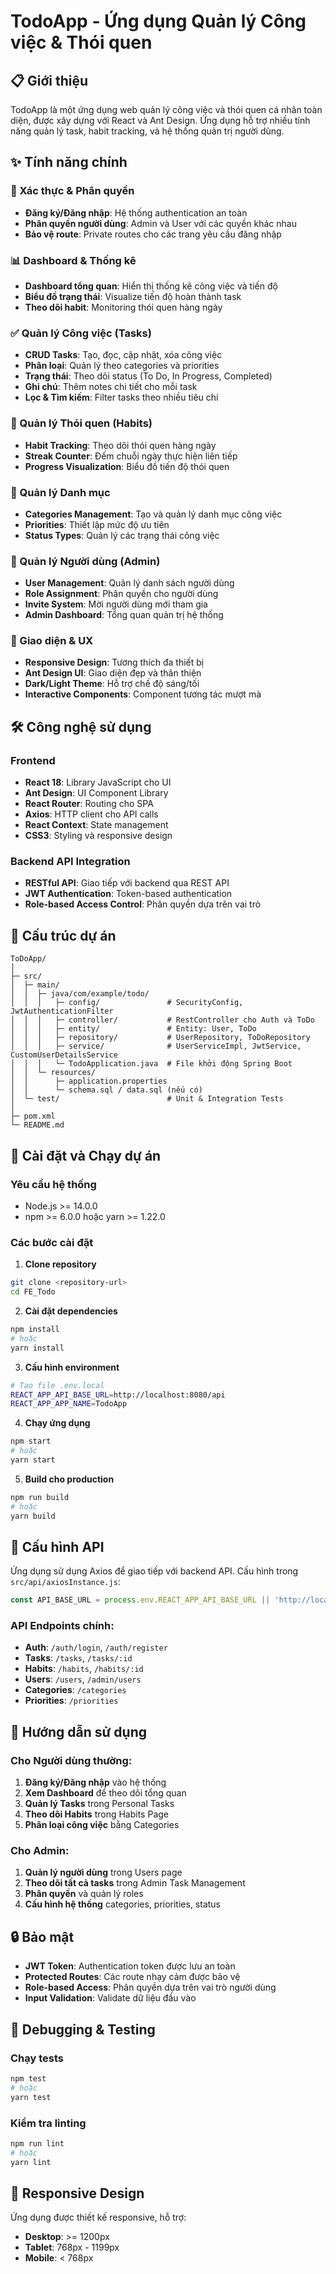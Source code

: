 # TodoApp - Ứng dụng Quản lý Công việc & Thói quen

## 📋 Giới thiệu

TodoApp là một ứng dụng web quản lý công việc và thói quen cá nhân toàn diện, được xây dựng với React và Ant Design. Ứng dụng hỗ trợ nhiều tính năng quản lý task, habit tracking, và hệ thống quản trị người dùng.

## ✨ Tính năng chính

### 🔐 Xác thực & Phân quyền
- **Đăng ký/Đăng nhập**: Hệ thống authentication an toàn
- **Phân quyền người dùng**: Admin và User với các quyền khác nhau
- **Bảo vệ route**: Private routes cho các trang yêu cầu đăng nhập

### 📊 Dashboard & Thống kê
- **Dashboard tổng quan**: Hiển thị thống kê công việc và tiến độ
- **Biểu đồ trạng thái**: Visualize tiến độ hoàn thành task
- **Theo dõi habit**: Monitoring thói quen hàng ngày

### ✅ Quản lý Công việc (Tasks)
- **CRUD Tasks**: Tạo, đọc, cập nhật, xóa công việc
- **Phân loại**: Quản lý theo categories và priorities
- **Trạng thái**: Theo dõi status (To Do, In Progress, Completed)
- **Ghi chú**: Thêm notes chi tiết cho mỗi task
- **Lọc & Tìm kiếm**: Filter tasks theo nhiều tiêu chí

### 🔄 Quản lý Thói quen (Habits)
- **Habit Tracking**: Theo dõi thói quen hàng ngày
- **Streak Counter**: Đếm chuỗi ngày thực hiện liên tiếp
- **Progress Visualization**: Biểu đồ tiến độ thói quen

### 📂 Quản lý Danh mục
- **Categories Management**: Tạo và quản lý danh mục công việc
- **Priorities**: Thiết lập mức độ ưu tiên
- **Status Types**: Quản lý các trạng thái công việc

### 👥 Quản lý Người dùng (Admin)
- **User Management**: Quản lý danh sách người dùng
- **Role Assignment**: Phân quyền cho người dùng
- **Invite System**: Mời người dùng mới tham gia
- **Admin Dashboard**: Tổng quan quản trị hệ thống

### 🎨 Giao diện & UX
- **Responsive Design**: Tương thích đa thiết bị
- **Ant Design UI**: Giao diện đẹp và thân thiện
- **Dark/Light Theme**: Hỗ trợ chế độ sáng/tối
- **Interactive Components**: Component tương tác mượt mà

## 🛠️ Công nghệ sử dụng

### Frontend
- **React 18**: Library JavaScript cho UI
- **Ant Design**: UI Component Library
- **React Router**: Routing cho SPA
- **Axios**: HTTP client cho API calls
- **React Context**: State management
- **CSS3**: Styling và responsive design

### Backend API Integration
- **RESTful API**: Giao tiếp với backend qua REST API
- **JWT Authentication**: Token-based authentication
- **Role-based Access Control**: Phân quyền dựa trên vai trò

## 📁 Cấu trúc dự án

```
ToDoApp/
│
├─ src/
│  ├─ main/
│  │  ├─ java/com/example/todo/
│  │  │   ├─ config/               # SecurityConfig, JwtAuthenticationFilter
│  │  │   ├─ controller/           # RestController cho Auth và ToDo
│  │  │   ├─ entity/               # Entity: User, ToDo
│  │  │   ├─ repository/           # UserRepository, ToDoRepository
│  │  │   ├─ service/              # UserServiceImpl, JwtService, CustomUserDetailsService
│  │  │   └─ TodoApplication.java  # File khởi động Spring Boot
│  │  └─ resources/
│  │      ├─ application.properties
│  │      └─ schema.sql / data.sql (nếu có)
│  └─ test/                        # Unit & Integration Tests
│
├─ pom.xml
└─ README.md
```

## 🚀 Cài đặt và Chạy dự án

### Yêu cầu hệ thống
- Node.js >= 14.0.0
- npm >= 6.0.0 hoặc yarn >= 1.22.0

### Các bước cài đặt

1. **Clone repository**
```bash
git clone <repository-url>
cd FE_Todo
```

2. **Cài đặt dependencies**
```bash
npm install
# hoặc
yarn install
```

3. **Cấu hình environment**
```bash
# Tạo file .env.local
REACT_APP_API_BASE_URL=http://localhost:8080/api
REACT_APP_APP_NAME=TodoApp
```

4. **Chạy ứng dụng**
```bash
npm start
# hoặc
yarn start
```

5. **Build cho production**
```bash
npm run build
# hoặc
yarn build
```

## 🔧 Cấu hình API

Ứng dụng sử dụng Axios để giao tiếp với backend API. Cấu hình trong `src/api/axiosInstance.js`:

```javascript
const API_BASE_URL = process.env.REACT_APP_API_BASE_URL || 'http://localhost:8080/api';
```

### API Endpoints chính:
- **Auth**: `/auth/login`, `/auth/register`
- **Tasks**: `/tasks`, `/tasks/:id`
- **Habits**: `/habits`, `/habits/:id`
- **Users**: `/users`, `/admin/users`
- **Categories**: `/categories`
- **Priorities**: `/priorities`

## 👤 Hướng dẫn sử dụng

### Cho Người dùng thường:
1. **Đăng ký/Đăng nhập** vào hệ thống
2. **Xem Dashboard** để theo dõi tổng quan
3. **Quản lý Tasks** trong Personal Tasks
4. **Theo dõi Habits** trong Habits Page
5. **Phân loại công việc** bằng Categories

### Cho Admin:
1. **Quản lý người dùng** trong Users page
2. **Theo dõi tất cả tasks** trong Admin Task Management
3. **Phân quyền** và quản lý roles
4. **Cấu hình hệ thống** categories, priorities, status

## 🔒 Bảo mật

- **JWT Token**: Authentication token được lưu an toàn
- **Protected Routes**: Các route nhạy cảm được bảo vệ
- **Role-based Access**: Phân quyền dựa trên vai trò người dùng
- **Input Validation**: Validate dữ liệu đầu vào

## 🐛 Debugging & Testing

### Chạy tests
```bash
npm test
# hoặc
yarn test
```

### Kiểm tra linting
```bash
npm run lint
# hoặc
yarn lint
```

## 📱 Responsive Design

Ứng dụng được thiết kế responsive, hỗ trợ:
- **Desktop**: >= 1200px
- **Tablet**: 768px - 1199px  
- **Mobile**: < 768px
